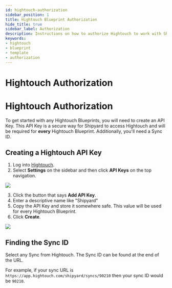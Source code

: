 ```yaml
---
id: hightouch-authorization
sidebar_position: 1
title: Hightouch Blueprint Authorization
hide_title: true
sidebar_label: Authorization
description: Instructions on how to authorize Hightouch to work with Shipyard's low-code Hightouch templates.
keywords:
- hightouch
- blueprint
- template
- authorization
---
```


# Hightouch Authorization
# Hightouch Authorization

To get started with any Hightouch Blueprints, you will need to create an API Key. This API Key is a secure way for Shipyard to access Hightouch and will be required for **every** Hightouch Blueprint. Additionally, you'll need a Sync ID.

## Creating a Hightouch API Key
1. Log into [Hightouch](https://app.hightouch.com/).
2. Select **Settings** on the sidebar and then click **API Keys** on the top navigation.

![](https://cdn.sanity.io/images/2xyydva6/production/b4ec58539d64e80982f5e100eba6dd365ef1589a-1322x518.png?w=450)

3. Click the button that says **Add API Key**.
4. Enter a descriptive name like "Shipyard"
5. Copy the API Key and store it somewhere safe. This value will be used for every Hightouch Blueprint.
6. Click **Create**.

![](https://cdn.sanity.io/images/2xyydva6/production/7f5f9f29d40a0f5bb835dbec114ec233e3a4cf90-511x416.png?w=450)

## Finding the Sync ID
Select any Sync from Hightouch. The Sync ID can be found at the end of the URL.

For example, if your sync URL is `https://app.hightouch.com/shipyard/syncs/90210` then your sync ID would be `90210`.
